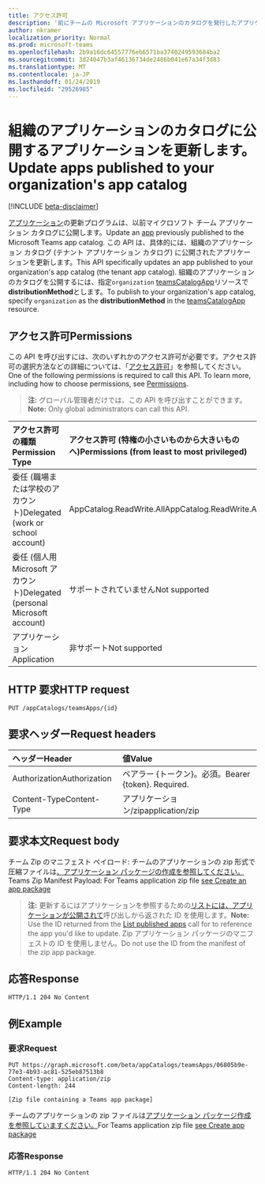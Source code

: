 ```yaml
---
title: アクセス許可
description: '前にチームの Microsoft アプリケーションのカタログを発行したアプリケーションを更新します。 '
author: nkramer
localization_priority: Normal
ms.prod: microsoft-teams
ms.openlocfilehash: 2b9a16dc64557776eb6571ba3740249593684ba2
ms.sourcegitcommit: 3d24047b3af46136734de2486b041e67a34f3d83
ms.translationtype: MT
ms.contentlocale: ja-JP
ms.lasthandoff: 01/24/2019
ms.locfileid: "29526985"
---
```

# <a name="update-apps-published-to-your-organizations-app-catalog"></a><span data-ttu-id="eb6eb-103">組織のアプリケーションのカタログに公開するアプリケーションを更新します。</span><span class="sxs-lookup"><span data-stu-id="eb6eb-103">Update apps published to your organization's app catalog</span></span>

[!INCLUDE [beta-disclaimer](../../includes/beta-disclaimer.md)]

<span data-ttu-id="eb6eb-104">[アプリケーション](../resources/teamsapp.md)の更新プログラムは、以前マイクロソフト チーム アプリケーション カタログに公開します。</span><span class="sxs-lookup"><span data-stu-id="eb6eb-104">Update an [app](../resources/teamsapp.md) previously published to the Microsoft Teams app catalog.</span></span> <span data-ttu-id="eb6eb-105">この API は、具体的には、組織のアプリケーション カタログ (テナント アプリケーション カタログ) に公開されたアプリケーションを更新します。</span><span class="sxs-lookup"><span data-stu-id="eb6eb-105">This API specifically updates an app published to your organization's app catalog (the tenant app catalog).</span></span> <span data-ttu-id="eb6eb-106">組織のアプリケーションのカタログを公開するには、指定`organization` [teamsCatalogApp](../resources/teamsapp.md)リソースで**distributionMethod**とします。</span><span class="sxs-lookup"><span data-stu-id="eb6eb-106">To publish to your organization's app catalog, specify `organization` as the **distributionMethod** in the [teamsCatalogApp](../resources/teamsapp.md) resource.</span></span>

## <a name="permissions"></a><span data-ttu-id="eb6eb-107">アクセス許可</span><span class="sxs-lookup"><span data-stu-id="eb6eb-107">Permissions</span></span>

<span data-ttu-id="eb6eb-p102">この API を呼び出すには、次のいずれかのアクセス許可が必要です。アクセス許可の選択方法などの詳細については、「[アクセス許可](https://developer.microsoft.com/graph/docs/concepts/permissions_reference)」を参照してください。</span><span class="sxs-lookup"><span data-stu-id="eb6eb-p102">One of the following permissions is required to call this API. To learn more, including how to choose permissions, see [Permissions](https://developer.microsoft.com/graph/docs/concepts/permissions_reference).</span></span>

><span data-ttu-id="eb6eb-110">**注:** グローバル管理者だけでは、この API を呼び出すことができます。</span><span class="sxs-lookup"><span data-stu-id="eb6eb-110">**Note:** Only global administrators can call this API.</span></span>

| <span data-ttu-id="eb6eb-111">アクセス許可の種類</span><span class="sxs-lookup"><span data-stu-id="eb6eb-111">Permission Type</span></span>                        | <span data-ttu-id="eb6eb-112">アクセス許可 (特権の小さいものから大きいものへ)</span><span class="sxs-lookup"><span data-stu-id="eb6eb-112">Permissions (from least to most privileged)</span></span>|
|:----------------------------------     |:-------------|
| <span data-ttu-id="eb6eb-113">委任 (職場または学校のアカウント)</span><span class="sxs-lookup"><span data-stu-id="eb6eb-113">Delegated (work or school account)</span></span>     | <span data-ttu-id="eb6eb-114">AppCatalog.ReadWrite.All</span><span class="sxs-lookup"><span data-stu-id="eb6eb-114">AppCatalog.ReadWrite.All</span></span> |
| <span data-ttu-id="eb6eb-115">委任 (個人用 Microsoft アカウント)</span><span class="sxs-lookup"><span data-stu-id="eb6eb-115">Delegated (personal Microsoft account)</span></span> | <span data-ttu-id="eb6eb-116">サポートされていません</span><span class="sxs-lookup"><span data-stu-id="eb6eb-116">Not supported</span></span>|
| <span data-ttu-id="eb6eb-117">アプリケーション</span><span class="sxs-lookup"><span data-stu-id="eb6eb-117">Application</span></span>                            | <span data-ttu-id="eb6eb-118">非サポート</span><span class="sxs-lookup"><span data-stu-id="eb6eb-118">Not supported</span></span>|

## <a name="http-request"></a><span data-ttu-id="eb6eb-119">HTTP 要求</span><span class="sxs-lookup"><span data-stu-id="eb6eb-119">HTTP request</span></span>
<!-- { "blockType": "ignored" } -->
```http
PUT /appCatalogs/teamsApps/{id}
```

## <a name="request-headers"></a><span data-ttu-id="eb6eb-120">要求ヘッダー</span><span class="sxs-lookup"><span data-stu-id="eb6eb-120">Request headers</span></span>

| <span data-ttu-id="eb6eb-121">ヘッダー</span><span class="sxs-lookup"><span data-stu-id="eb6eb-121">Header</span></span>        | <span data-ttu-id="eb6eb-122">値</span><span class="sxs-lookup"><span data-stu-id="eb6eb-122">Value</span></span>           |
|:--------------|:--------------  |
| <span data-ttu-id="eb6eb-123">Authorization</span><span class="sxs-lookup"><span data-stu-id="eb6eb-123">Authorization</span></span> | <span data-ttu-id="eb6eb-p103">ベアラー {トークン}。必須。</span><span class="sxs-lookup"><span data-stu-id="eb6eb-p103">Bearer {token}. Required.</span></span>  |
| <span data-ttu-id="eb6eb-126">Content-Type</span><span class="sxs-lookup"><span data-stu-id="eb6eb-126">Content-Type</span></span>  | <span data-ttu-id="eb6eb-127">アプリケーション/zip</span><span class="sxs-lookup"><span data-stu-id="eb6eb-127">application/zip</span></span> |

## <a name="request-body"></a><span data-ttu-id="eb6eb-128">要求本文</span><span class="sxs-lookup"><span data-stu-id="eb6eb-128">Request body</span></span>

<span data-ttu-id="eb6eb-129">チーム Zip のマニフェスト ペイロード: チームのアプリケーションの zip 形式で圧縮ファイルは[、アプリケーション パッケージの作成を参照してください。](https://docs.microsoft.com/en-us/microsoftteams/platform/concepts/apps/apps-package)</span><span class="sxs-lookup"><span data-stu-id="eb6eb-129">Teams Zip Manifest Payload: For Teams application zip file [see Create an app package](https://docs.microsoft.com/en-us/microsoftteams/platform/concepts/apps/apps-package)</span></span>

><span data-ttu-id="eb6eb-130">**注:** 更新するにはアプリケーションを参照するための[リストには、アプリケーションが公開されて](./teamsapp-list.md)呼び出しから返された ID を使用します。</span><span class="sxs-lookup"><span data-stu-id="eb6eb-130">**Note:** Use the ID returned from the [List published apps](./teamsapp-list.md) call for to reference the app you'd like to update.</span></span> <span data-ttu-id="eb6eb-131">Zip アプリケーション パッケージのマニフェストの ID を使用しません。</span><span class="sxs-lookup"><span data-stu-id="eb6eb-131">Do not use the ID from the manifest of the zip app package.</span></span>

## <a name="response"></a><span data-ttu-id="eb6eb-132">応答</span><span class="sxs-lookup"><span data-stu-id="eb6eb-132">Response</span></span>

```
HTTP/1.1 204 No Content
```

## <a name="example"></a><span data-ttu-id="eb6eb-133">例</span><span class="sxs-lookup"><span data-stu-id="eb6eb-133">Example</span></span>

### <a name="request"></a><span data-ttu-id="eb6eb-134">要求</span><span class="sxs-lookup"><span data-stu-id="eb6eb-134">Request</span></span>

```
PUT https://graph.microsoft.com/beta/appCatalogs/teamsApps/06805b9e-77e3-4b93-ac81-525eb87513b8
Content-type: application/zip
Content-length: 244

[Zip file containing a Teams app package]
```

<span data-ttu-id="eb6eb-135">チームのアプリケーションの zip ファイルは[アプリケーション パッケージ作成を参照していますください。](https://docs.microsoft.com/en-us/microsoftteams/platform/concepts/apps/apps-package)</span><span class="sxs-lookup"><span data-stu-id="eb6eb-135">For Teams application zip file [see Create app package](https://docs.microsoft.com/en-us/microsoftteams/platform/concepts/apps/apps-package)</span></span>

### <a name="response"></a><span data-ttu-id="eb6eb-136">応答</span><span class="sxs-lookup"><span data-stu-id="eb6eb-136">Response</span></span>

```
HTTP/1.1 204 No Content
```
<!--
{
  "type": "#page.annotation",
  "suppressions": [
    "Error: /api-reference/beta/api/teamsapp-update.md:\r\n      Exception processing links.\r\n    System.ArgumentException: Link Definition was null. Link text: !INCLUDE [beta-disclaimer](../../includes/beta-disclaimer.md)\r\n      at ApiDoctor.Validation.DocFile.get_LinkDestinations()\r\n      at ApiDoctor.Validation.DocSet.ValidateLinks(Boolean includeWarnings, String[] relativePathForFiles, IssueLogger issues, Boolean requireFilenameCaseMatch, Boolean printOrphanedFiles)"
  ]
}
-->
